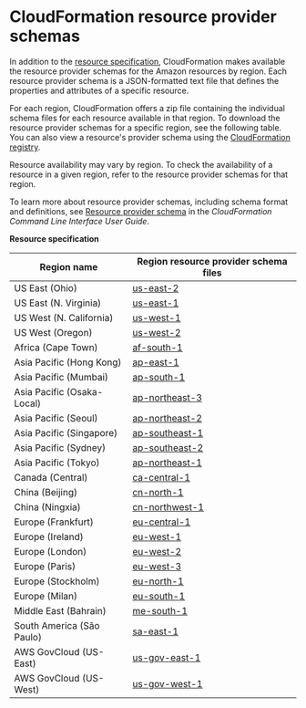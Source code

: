 # CloudFormation resource provider schemas<a name="resource-type-schemas"></a>

In addition to the [resource specification](https://docs.aws.amazon.com/AWSCloudFormation/latest/UserGuide/cfn-resource-specification.html), CloudFormation makes available the resource provider schemas for the Amazon resources by region\. Each resource provider schema is a JSON\-formatted text file that defines the properties and attributes of a specific resource\. 

For each region, CloudFormation offers a zip file containing the individual schema files for each resource available in that region\. To download the resource provider schemas for a specific region, see the following table\. You can also view a resource's provider schema using the [CloudFormation registry](https://docs.aws.amazon.com/AWSCloudFormation/latest/UserGuide/registry.html)\.

Resource availability may vary by region\. To check the availability of a resource in a given region, refer to the resource provider schemas for that region\.

To learn more about resource provider schemas, including schema format and definitions, see [Resource provider schema](https://docs.aws.amazon.com/cloudformation-cli/latest/userguide/resource-type-schema.html) in the *CloudFormation Command Line Interface User Guide*\.


**Resource specification**  

|  Region name  |  Region resource provider schema files  | 
| --- | --- | 
|  US East \(Ohio\)  |  [us\-east\-2](https://schema.cloudformation.us-east-2.amazonaws.com/CloudformationSchema.zip)  | 
|  US East \(N\. Virginia\)  |  [us\-east\-1](https://schema.cloudformation.us-east-1.amazonaws.com/CloudformationSchema.zip)  | 
|  US West \(N\. California\)  |  [us\-west\-1](https://schema.cloudformation.us-west-1.amazonaws.com/CloudformationSchema.zip)  | 
|  US West \(Oregon\)  |  [us\-west\-2](https://schema.cloudformation.us-west-2.amazonaws.com/CloudformationSchema.zip)  | 
|  Africa \(Cape Town\)  |  [af\-south\-1](https://schema.cloudformation.af-south-1.amazonaws.com/CloudformationSchema.zip)  | 
|  Asia Pacific \(Hong Kong\)  |  [ap\-east\-1](https://schema.cloudformation.ap-east-1.amazonaws.com/CloudformationSchema.zip)  | 
|  Asia Pacific \(Mumbai\)  |  [ap\-south\-1](https://schema.cloudformation.ap-south-1.amazonaws.com/CloudformationSchema.zip)  | 
|  Asia Pacific \(Osaka\-Local\)  |  [ap\-northeast\-3](https://schema.cloudformation.ap-northeast-3.amazonaws.com/CloudformationSchema.zip)  | 
|  Asia Pacific \(Seoul\)  |  [ap\-northeast\-2](https://schema.cloudformation.ap-northeast-2.amazonaws.com/CloudformationSchema.zip)  | 
|  Asia Pacific \(Singapore\)  |  [ap\-southeast\-1](https://schema.cloudformation.ap-southeast-1.amazonaws.com/CloudformationSchema.zip)  | 
|  Asia Pacific \(Sydney\)  |  [ap\-southeast\-2](https://schema.cloudformation.ap-southeast-2.amazonaws.com/CloudformationSchema.zip)  | 
|  Asia Pacific \(Tokyo\)  |  [ap\-northeast\-1](https://schema.cloudformation.ap-northeast-1.amazonaws.com/CloudformationSchema.zip)  | 
|  Canada \(Central\)  |  [ca\-central\-1](https://schema.cloudformation.ca-central-1.amazonaws.com/CloudformationSchema.zip)  | 
|  China \(Beijing\)  |  [cn\-north\-1](https://schema.cloudformation.cn-north-1.amazonaws.com.cn/CloudformationSchema.zip)  | 
|  China \(Ningxia\)  |  [cn\-northwest\-1](https://schema.cloudformation.cn-northwest-1.amazonaws.com.cn/CloudformationSchema.zip)  | 
|  Europe \(Frankfurt\)  |  [eu\-central\-1](https://schema.cloudformation.eu-central-1.amazonaws.com/CloudformationSchema.zip)  | 
|  Europe \(Ireland\)  |  [eu\-west\-1](https://schema.cloudformation.eu-west-1.amazonaws.com/CloudformationSchema.zip)  | 
|  Europe \(London\)  |  [eu\-west\-2](https://schema.cloudformation.eu-west-2.amazonaws.com/CloudformationSchema.zip)  | 
|  Europe \(Paris\)  |  [eu\-west\-3](https://schema.cloudformation.eu-west-3.amazonaws.com/CloudformationSchema.zip)  | 
|  Europe \(Stockholm\)  |  [eu\-north\-1](https://schema.cloudformation.eu-north-1.amazonaws.com/CloudformationSchema.zip)  | 
|  Europe \(Milan\)  |  [eu\-south\-1](https://schema.cloudformation.eu-south-1.amazonaws.com/CloudformationSchema.zip)  | 
|  Middle East \(Bahrain\)  |  [me\-south\-1](https://schema.cloudformation.me-south-1.amazonaws.com/CloudformationSchema.zip)  | 
|  South America \(São Paulo\)  |  [sa\-east\-1](https://schema.cloudformation.sa-east-1.amazonaws.com/CloudformationSchema.zip)  | 
|  AWS GovCloud \(US\-East\)  |  [us\-gov\-east\-1](https://schema.cloudformation.us-gov-east-1.amazonaws.com/CloudformationSchema.zip)  | 
|  AWS GovCloud \(US\-West\)  |  [us\-gov\-west\-1](https://schema.cloudformation.us-gov-west-1.amazonaws.com/CloudformationSchema.zip)  | 